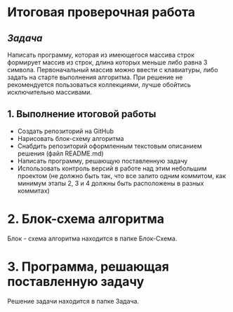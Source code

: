 # **Итоговая проверочная работа**

## _Задача_

Написать программу, которая из имеющегося массива строк формирует массив из строк, длина которых меньше либо равна 3 символа. Первоначальный массив можно ввести с клавиатуры, либо задать на старте выполнения алгоритма. При решение не рекомендуется пользоваться коллекциями, лучше обойтись исключительно массивами.

## 1. Выполнение итоговой работы
+ Создать репозиторий на GitHub
+ Нарисовать блок-схему алгоритма
+ Снабдить репозиторий оформленным текстовым описанием решения (файл README.md)
+ Написать программу, решающую поставленную задачу
+ Использовать контроль версий в работе над этим небольшим проектом (не должно быть так, что все залито одним коммитом, как минимум этапы 2, 3 и 4 должны быть расположены в разных коммитах)

# 2. Блок-схема алгоритма
Блок - схема алгоритма находится в папке Блок-Схема.

# 3. Программа, решающая поставленную задачу
Решение задачи находится в папке Задача.